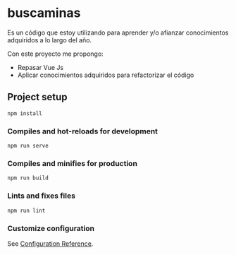 # buscaminas

Es un código que estoy utilizando para aprender y/o afianzar conocimientos adquiridos a lo largo del año.

Con este proyecto me propongo:

 - Repasar Vue Js
 - Aplicar conocimientos adquiridos para refactorizar el código




## Project setup
```
npm install
```

### Compiles and hot-reloads for development
```
npm run serve
```

### Compiles and minifies for production
```
npm run build
```

### Lints and fixes files
```
npm run lint
```

### Customize configuration
See [Configuration Reference](https://cli.vuejs.org/config/).


